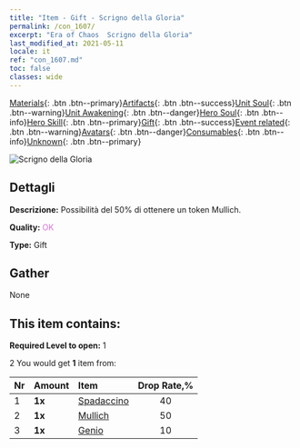 ```yaml
---
title: "Item - Gift - Scrigno della Gloria"
permalink: /con_1607/
excerpt: "Era of Chaos  Scrigno della Gloria"
last_modified_at: 2021-05-11
locale: it
ref: "con_1607.md"
toc: false
classes: wide
---
```

 [Materials](/ItemsIT/){: .btn .btn--primary}[Artifacts](/ItemsIT/Artifacts/){: .btn .btn--success}[Unit Soul](/ItemsIT/UnitSoul/){: .btn .btn--warning}[Unit Awakening](/ItemsIT/UnitAwakening/){: .btn .btn--danger}[Hero Soul](/ItemsIT/HeroSoul/){: .btn .btn--info}[Hero Skill](/ItemsIT/HeroSkill/){: .btn .btn--primary}[Gift](/ItemsIT/Gift/){: .btn .btn--success}[Event related](/ItemsIT/Events/){: .btn .btn--warning}[Avatars](/ItemsIT/Avatars/){: .btn .btn--danger}[Consumables](/ItemsIT/Consumables/){: .btn .btn--info}[Unknown](/ItemsIT/Unknown/){: .btn .btn--primary}

 ![Scrigno della Gloria](/images/t/i_906027.png)

## Dettagli
 **Descrizione:** Possibilità del 50% di ottenere un token Mullich.

 **Quality:** <span style="color: #DA70D6">OK</span>

 **Type:** Gift

## Gather

  None

## This item contains:

 **Required Level to open:** 1

 2 You would get **1** item  from:

  | Nr | Amount |     Item    | Drop Rate,% |
  |:---|:-------|:------------|:---------:|
  | 1 |  **1x** | [Spadaccino](/ItemsIT/unt_193/) | 40 | 
  | 2 |  **1x** | [Mullich](/ItemsIT/her_360/) | 50 | 
  | 3 |  **1x** | [Genio](/ItemsIT/unt_239/) | 10 | 
